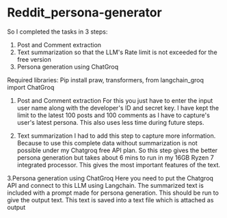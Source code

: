 # Reddit_persona-generator

So I completed the tasks in 3 steps:
1. Post and Comment extraction
2. Text summarization so that the LLM's Rate limit is not exceeded for the free version
3. Persona generation using ChatGroq

Required libraries:
Pip install praw, transformers, from langchain_groq import ChatGroq

1. Post and Comment extraction
For this you just have to enter the input user name along with the developer's ID and secret key.
I have kept the limit to the latest 100 posts and 100 comments as I have to capture's user's latest persona. This also uses less time during future steps.

2. Text summarization
I had to add this step to capture more information. Because to use this complete data without summarization is not possible under my Chatgroq free API plan. So this step gives the better persona generation but takes about 6 mins to run in my 16GB Ryzen 7 integrated processor.
This gives the most important features of the text.

3.Persona generation using ChatGroq
Here you need to put the Chatgroq API and connect to this LLM using Langchain. The summarized text is included with a prompt made for persona generation. This should be run to give the output text.
This text is saved into a text file which is attached as output


   
